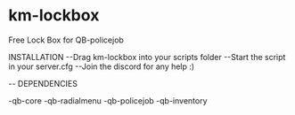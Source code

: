 # km-lockbox
Free Lock Box for QB-policejob


INSTALLATION
 --Drag km-lockbox into your scripts folder
 --Start the script in your server.cfg
 --Join the discord for any help :)


-- DEPENDENCIES

-qb-core
-qb-radialmenu
-qb-policejob
-qb-inventory
